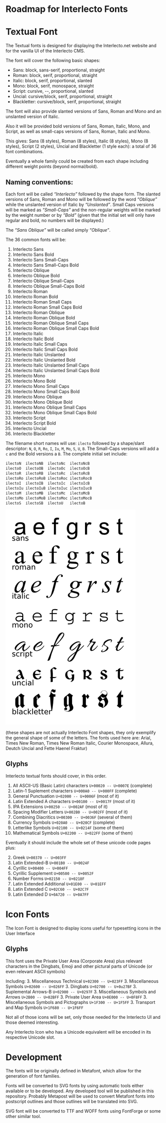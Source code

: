 Roadmap for Interlecto Fonts
========

Textual Font
======

The Textual fonts is designed for displaying the Interlecto.net website
and for the vanilla UI of the Interlecto CMS.

The font will cover the following basic shapes:
 * Sans: block, sans-serif, proportional, straight
 * Roman: block, serif, proportional, straight
 * Italic: block, serif, proportional, slanted
 * Mono: block, serif, monospace, straight
 * Script: cursive, --, proportional, slanted
 * Uncial: cursive/block, serif, proportional, straight
 * Blackletter: cursive/block, serif, proportional, straight

The font will also provide slanted versions of Sans, Roman and Mono
and an unslanted version of Italic.

Also it will be provided bold versions of Sans, Roman, Italic, Mono, and
Script, as well as small-caps versions of Sans, Roman, Italic and Mono.

This gives: Sans (8 styles), Roman (8 styles), Italic (8 styles),
Mono (8 styles), Script (2 styles), Uncial and Blackletter (1 style each):
a total of 36 font combinations.

Eventually a whole family could be created from each shape including
different weight points (beyond normal/bold).

Naming conventions:
-------

Each font will be called _“Interlecto”_ followed by the shape form.
The slanted versions of Sans, Roman and Mono will be followed by the
word _“Oblique”_ while the unslanted version of Italic by _“Unslanted”_.
Small Caps versions will be marked as _“Small-Caps”_ and the non-regular
weights will be marked by the weight number or by _“Bold”_ (given that
the initial set will only have regular and bold, no numbers will be displayed.)

The _“Sans Oblique”_ will be called simply _“Oblique”_.

The 36 common fonts will be:

 1. Interlecto Sans
 1. Interlecto Sans Bold
 1. Interlecto Sans Small-Caps
 1. Interlecto Sans Small-Caps Bold
 2. Interlecto Oblique
 2. Interlecto Oblique Bold
 2. Interlecto Oblique Small-Caps
 2. Interlecto Oblique Small-Caps Bold
 3. Interlecto Roman
 3. Interlecto Roman Bold
 3. Interlecto Roman Small Caps
 3. Interlecto Roman Small Caps Bold
 3. Interlecto Roman Oblique
 3. Interlecto Roman Oblique Bold
 3. Interlecto Roman Oblique Small Caps
 3. Interlecto Roman Oblique Small Caps Bold
 4. Interlecto Italic
 4. Interlecto Italic Bold
 4. Interlecto Italic Small Caps
 4. Interlecto Italic Small Caps Bold
 4. Interlecto Italic Unslanted
 4. Interlecto Italic Unslanted Bold
 4. Interlecto Italic Unslanted Small Caps
 4. Interlecto Italic Unslanted Small Caps Bold
 5. Interlecto Mono
 5. Interlecto Mono Bold
 5. Interlecto Mono Small Caps
 5. Interlecto Mono Small Caps Bold
 5. Interlecto Mono Oblique
 5. Interlecto Mono Oblique Bold
 5. Interlecto Mono Oblique Small Caps
 5. Interlecto Mono Oblique Small Caps Bold
 6. Interlecto Script
 6. Interlecto Script Bold
 7. Interlecto Uncial
 8. Interlecto Blackletter
 
The filename short names will use: `ilecto` followed by a shape/slant
descriptor: `N`, `O`, `R`, `Ro`, `I`, `Iu`, `M`, `Mo`, `S`, `U`, `B`.
The Small-Caps versions will add a `c` and the Bold versions a `B`.
The complete initial set include:

    ilectoN  ilectoNB  ilectoNc  ilectoNcB
    ilectoO  ilectoOB  ilectoOc  ilectoOcB
    ilectoR  ilectoRB  ilectoRc  ilectoRcB
    ilectoRo ilectoRoB ilectoRoc ilectoRocB
    ilectoI  ilectoIB  ilectoIc  ilectoIcB
    ilectoIu ilectoIuB ilectoIuc ilectoIucB
    ilectoM  ilectoMB  ilectoMc  ilectoMcB
    ilectoMo ilectoMoB ilectoMoc ilectoMocB
    ilectoS  ilectoSB  ilectoU   ilectoB
    
![Font shape samples](https://github.com/Interlecto/il-font/blob/master/styles.png)

(these shapes are not actually Interlecto Font shapes, they only exemplify the general shape of some of the letters. The fonts used here are: Arial, Times New Roman, Times New Roman Italic, Courier Monospace, Allura, Deutch Uncial and Fette Haenel Fraktur)


Glyphs
------

Interlecto textual fonts should cover, in this order.

 1. All ASCII-US (Basic Latin) characters `U+00020 -- U+0007E` (complete)
 1. Latin-1 Suplement characters `U+000A0 -- U+000FF` (complete)
 1. General Punctuation `U+02000 -- U+0006F` (most of it)
 1. Latin Extended A characters  `U+00100 -- U+0017F` (most of it)
 1. IPA Extensions `U+00250 -- U+002AF` (most of it)
 1. Spacing Modifier Letters `U+002B0 -- U+002FF` (most of it)
 1. Combining Diacritics `U+00300 -- U+0036F` (several of them)
 1. Currency Symbols  `U+020A0 -- U+020CF` (complete)
 1. Letterlike Symbols `U+02100 -- U+0214F` (some of them)
 1. Mathematical Symbols `U+02200 -- U+022FF` (some of them)
 
Eventually it should include the whole set of these unicode code pages
plus:

 2. Greek  `U+00370 -- U+003FF`
 2. Latin Extended-B `U+001B0 -- U+0024F`
 2. Cyrillic `U+00400 -- U+004FF`
 2. Cyrillic Supplement `U+00500 -- U+0052F`
 2. Number Forms `U+02150 -- U+0218F`
 2. Latin Extended Additional `U+01E00 -- U+01EFF`
 2. Latin Extended C  `U+02C60 -- U+02C7F`
 2. Latin Extended D  `U+0A720 -- U+0A7FF`


Icon Fonts
=====

The Icon Font is designed to display icons useful for typesetting icons
in the User Interface

Glyphs
------

This font uses the Private User Area (Corporate Area) plus relevant
characters in the Dingbats, Emoji and other pictural parts of Unicode
(or even relevant ASCII symbols)

Including:
 3. Miscellaneous Technical `U+02300 -- U+023FF`
 3. Miscellaneous Symbols `U+02600 -- U+026FF`
 3. Dingbats `U+02700 -- U+0u27BF`
 3. Suplemental Arrows-B `U+02900 -- U+0297F`
 3. Miscellaneous Symbols and Arrows  `U+2B00 -- U+02BFF`
 3. Private User Area `U+0E000 -- U+0F8FF`
 3. Miscellaneous Symbols and Pictographs `U+1F300 -- U+1F5FF`
 3. Transport and Map Symbols `U+1F680 -- U+1F6FF`

Not all of those icons will be set, only those needed for the Interlecto UI
and those deemed interesting.

Any Interlecto Icon who has a Unicode equivalent will be encoded in its
respective Unicode slot.

Development
======

The fonts will be originally defined in Metafont, which allow for
the generation of font families.

Fonts will be converted to SVG fonts by using automatic tools
either available or to be developed. Any developed tool will be
published in this repository.
Probably Metapost will be used to convert Metafont fonts into
postscript outlines and those outlines will be translated into SVG.

SVG font will be converted to TTF and WOFF fonts using FontForge
or some other similar tool.
